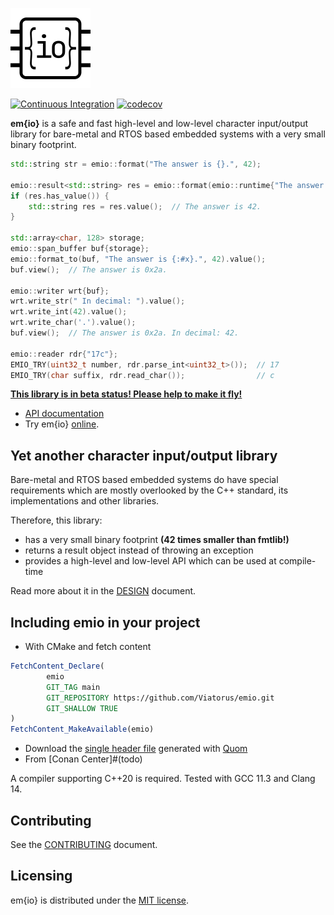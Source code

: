 ![logo](docs/res/logo.png)

[![Continuous Integration](https://github.com/Viatorus/emio/actions/workflows/ci.yml/badge.svg)](https://github.com/Viatorus/emio/actions/workflows/ci.yml)
[![codecov](https://codecov.io/gh/Viatorus/emio/branch/main/graph/badge.svg?token=7BQFK1PNLX)](https://codecov.io/gh/Viatorus/emio)

**em{io}** is a safe and fast high-level and low-level character input/output library for bare-metal and RTOS based
embedded systems with a very small binary footprint.

```cpp
std::string str = emio::format("The answer is {}.", 42);  

emio::result<std::string> res = emio::format(emio::runtime{"The answer is {}."}, 42);
if (res.has_value()) {
    std::string res = res.value();  // The answer is 42.
}

std::array<char, 128> storage;
emio::span_buffer buf{storage};
emio::format_to(buf, "The answer is {:#x}.", 42).value();
buf.view();  // The answer is 0x2a.

emio::writer wrt{buf};
wrt.write_str(" In decimal: ").value();
wrt.write_int(42).value();
wrt.write_char('.').value();
buf.view();  // The answer is 0x2a. In decimal: 42.

emio::reader rdr{"17c"};
EMIO_TRY(uint32_t number, rdr.parse_int<uint32_t>());  // 17
EMIO_TRY(char suffix, rdr.read_char());                // c
```

[**This library is in beta status! Please help to make it fly!**](https://github.com/Viatorus/emio/milestone/1)

* [API documentation](docs/API.md)
* Try em{io} [online](https://godbolt.org/z/5ceG4hc5j).

## Yet another character input/output library  

Bare-metal and RTOS based embedded systems do have special requirements which are mostly overlooked by the C++ standard,
its implementations and other libraries.

Therefore, this library:

* has a very small binary footprint **(42 times smaller than fmtlib!)**
* returns a result object instead of throwing an exception
* provides a high-level and low-level API which can be used at compile-time

Read more about it in the [DESIGN](docs/DESIGN.md) document.

## Including emio in your project

- With CMake and fetch content

```cmake
FetchContent_Declare(
        emio
        GIT_TAG main
        GIT_REPOSITORY https://github.com/Viatorus/emio.git
        GIT_SHALLOW TRUE
)
FetchContent_MakeAvailable(emio)
```

- Download the [single header file](https://viatorus.github.io/emio/) generated with [Quom](https://github.com/Viatorus/quom)
- From [Conan Center]#(todo)

A compiler supporting C++20 is required. Tested with GCC 11.3 and Clang 14.

## Contributing

See the [CONTRIBUTING](docs/CONTRIBUTING.md) document.

## Licensing

em{io} is distributed under the [MIT license](LICENSE.md).

